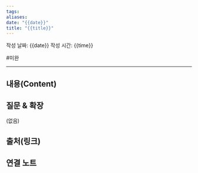 ```yaml
---
tags: 
aliases: 
date: "{{date}}"
title: "{{title}}"
---
```

작성 날짜: {{date}}
작성 시간: {{time}}

#미완

----
## 내용(Content)


## 질문 & 확장

(없음)

## 출처(링크)


## 연결 노트










